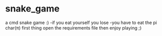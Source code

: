 # snake_game
a cmd snake game :) -if you eat yourself you lose  -you have to eat the pi char(π) first thing open the requirements file then enjoy playing ;)
